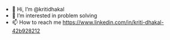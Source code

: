 - 👋 Hi, I’m @kritidhakal
- 👀 I’m interested in problem solving
- 📫 How to reach me https://www.linkedin.com/in/kriti-dhakal-42b928212

<!---
kritidhakal/kritidhakal is a ✨ special ✨ repository because its `README.md` (this file) appears on your GitHub profile.
You can click the Preview link to take a look at your changes.
--->
